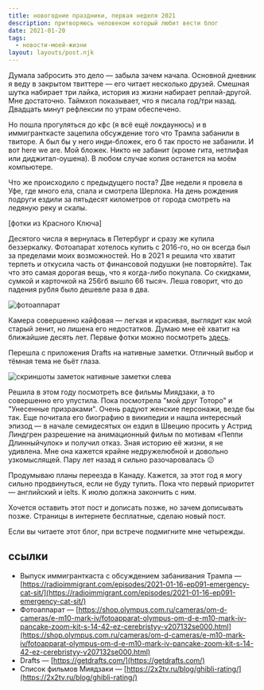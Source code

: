 ```yaml
---
title: новогодние праздники, первая неделя 2021 
description: притворяюсь человеком который любит вести блог
date: 2021-01-20
tags:
  - новости-моей-жизни
layout: layouts/post.njk
---
```


Думала забросить это дело — забыла зачем начала. Основной дневник я веду в закрытом твиттере — его читает несколько друзей. Смешная шутка набирает три лайка, история из жизни набирает реплай-другой. Мне достаточно. Таймхоп показывает, что я писала год/три назад. Двадцать минут рефлексии по утрам обеспечено. 

Но пошла прогуляться до кфс (я всё ещё локдаунюсь) и в иммигранткасте зацепила обсуждение того что Трампа забанили в твиторе. А был бы у него инди-бложек, его б так просто не забанили. И вот here we are. Мой бложек. Никто не забанит (кроме гита, нетлифая или диджитал-оушена). В любом случае копия останется на моём компьютере.

Что же происходило с предыдущего поста? Две недели я провела в Уфе, где много ела, спала и смотрела Шерлока. На день рождения подруги ездили за пятьдесят километров от города смотреть на ледяную реку и скалы. 

[фотки из Красного Ключа]

Десятого числа я вернулась в Петербург и сразу же купила беззеркалку. Фотоапарат хотелось купить с 2016-го, но он всегда был за пределами моих возможностей. Но в 2021 я решила что хватит терпеть и откусила часть от финансовой подушки (не повторяйте). Так что это самая дорогая вещь, что я когда-либо покупала. Со скидками, сумкой и карточкой на 256гб вышло 66 тысяч. Леша говорит, что до падения рубля было дешевле раза в два. 

![фотоаппарат](../../img/olympusfirst.jpg)

Камера совершенно кайфовая — легкая и красивая, выглядит как мой старый зенит, но лишена его недостатков. Думаю мне её хватит на ближайшие десять лет. Первые фотки можно посмотреть [здесь](https://twitter.com/twanttobealighi/status/1348300403990007811).

Перешла с приложения Drafts на нативные заметки. Отличный выбор и тёмная тема не бьёт глаза.

![скриншоты заметок](../../img/notesvsdrafts.png)
нативные заметки слева 

Решила в этом году посмотреть все фильмы Миядзаки, а то совершенно его упустила. Пока посмотрела "мой друг Тоторо" и "Унесенные призраками". Очень радуют женские персонажи, везде бы так. 
Еще почитала его биографию в википедии и нашла интересный эпизод — в начале семидесятых он ездил в Швецию просить у Астрид Линдгрен разрешение на анимационный фильм по мотивам «Пеппи Длинныйчулок» и получил отказ. Зная историю её жизни, я не удивлена. Мне она кажется крайне недружелюбной и довольно узкомыслящей. Пару лет назад я сильно разочаровалась 😕

Продумываю планы переезда в Канаду. Кажется, за этот год я могу сильно продвинуться, если не буду тупить. Пока что первый приоритет — английский и ielts. К июлю должна закончить с ним. 

Хочется оставить этот пост и дописать позже, но зачем дописывать позже. Страницы в интернете бесплатные, сделаю новый пост.

Если вы читаете этот блог, при встрече подмигните мне четырежды.

## ссылки

- Выпуск иммигранткаста с обсуждением забанивания Трампа — [https://radioimmigrant.com/episodes/2021-01-16-ep091-emergency-cat-sit/](https://radioimmigrant.com/episodes/2021-01-16-ep091-emergency-cat-sit/)
- Фотоаппарат — [https://shop.olympus.com.ru/cameras/om-d-cameras/e-m10-mark-iv/fotoapparat-olympus-om-d-e-m10-mark-iv-pancake-zoom-kit-s-14-42-ez-cerebristyy-v207132se000.html](https://shop.olympus.com.ru/cameras/om-d-cameras/e-m10-mark-iv/fotoapparat-olympus-om-d-e-m10-mark-iv-pancake-zoom-kit-s-14-42-ez-cerebristyy-v207132se000.html)
- Drafts — [https://getdrafts.com/](https://getdrafts.com/)
- Список фильмов Миядзаки — [https://2x2tv.ru/blog/ghibli-rating/](https://2x2tv.ru/blog/ghibli-rating/)
